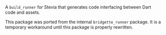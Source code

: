 A `build_runner` for Stevia that generates code interfacing between Dart code and assets.

This package was ported from the internal `bridgette_runner` package. It is a temporary workaround until this package
is properly rewritten.

